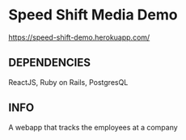 # Speed Shift Media Demo

https://speed-shift-demo.herokuapp.com/

## DEPENDENCIES

ReactJS, Ruby on Rails, PostgresQL

## INFO

A webapp that tracks the employees at a company